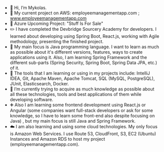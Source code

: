 - 👋 Hi, I’m Mykolas.
- :hammer: My current project on AWS: employeemanagementapp.com ; www.employeemanagementapp.com
- :hammer: Azure Upcoming Project: "Stuff Is For Sale"
- :pencil2: I have completed the Devbridge Sourcery Academy for developers. I learned about developing using Spring Boot, React.js, working with Agile methodology, presenting the finished project. 
- 👀 My main focus is Java programming language. I want to learn as much as possible about it's different versions, features, ways to create applications using it. Also, I am learning Spring Framework and the different sub-parts (Spring Security, Spring Boot, Spring Data JPA, etc.) of it.
- 🔧 The tools that I am learning or using in my projects include: IntelliJ IDEA, Git, Apache Maven, Apache Tomcat, SQL (MySQL, PostgreSQL), JUnit, Elasticsearch, Docker.
- 🌱 I’m currently trying to acquire as much knowledge as possible about all these technologies, tools and best applications of them while developing software.
- ➕ Also I am learning some frontend development using React.js or Angular (some companies want full-stack developers or ask for some knowledge, so I have to learn some front-end also despite focusing on Java) , but my main focus is still Java and Spring Framework.
- :cloud: I am also learning and using some cloud technologies. My only focus is Amazon Web Services. I use Route 53, CloudFront, S3, EC2 (Ubuntu) Instances and Amazon RDS to host my project (employeemanagementapp.com).


<!---
MykKuc/MykKuc is a ✨ special ✨ repository because its `README.md` (this file) appears on your GitHub profile.
You can click the Preview link to take a look at your changes.
--->
